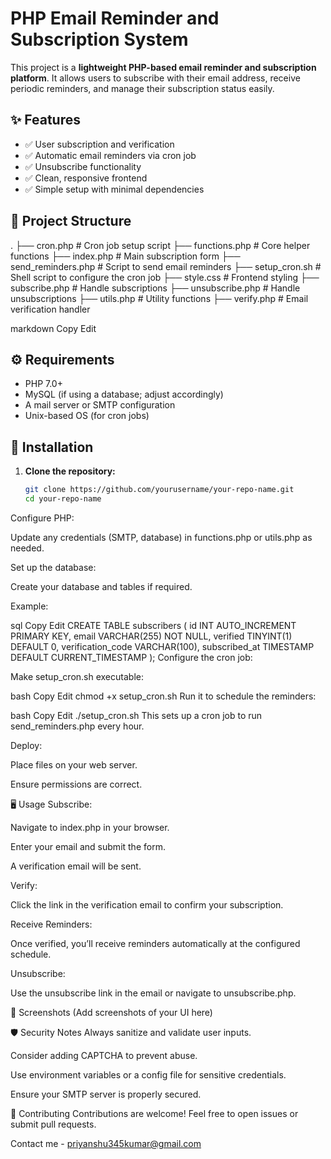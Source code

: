 # PHP Email Reminder and Subscription System

This project is a **lightweight PHP-based email reminder and subscription platform**. It allows users to subscribe with their email address, receive periodic reminders, and manage their subscription status easily.

## ✨ Features

- ✅ User subscription and verification
- ✅ Automatic email reminders via cron job
- ✅ Unsubscribe functionality
- ✅ Clean, responsive frontend
- ✅ Simple setup with minimal dependencies

## 📂 Project Structure

.
├── cron.php # Cron job setup script
├── functions.php # Core helper functions
├── index.php # Main subscription form
├── send_reminders.php # Script to send email reminders
├── setup_cron.sh # Shell script to configure the cron job
├── style.css # Frontend styling
├── subscribe.php # Handle subscriptions
├── unsubscribe.php # Handle unsubscriptions
├── utils.php # Utility functions
├── verify.php # Email verification handler

markdown
Copy
Edit

## ⚙️ Requirements

- PHP 7.0+  
- MySQL (if using a database; adjust accordingly)  
- A mail server or SMTP configuration  
- Unix-based OS (for cron jobs)

## 🚀 Installation

1. **Clone the repository:**
   ```bash
   git clone https://github.com/yourusername/your-repo-name.git
   cd your-repo-name
Configure PHP:

Update any credentials (SMTP, database) in functions.php or utils.php as needed.

Set up the database:

Create your database and tables if required.

Example:

sql
Copy
Edit
CREATE TABLE subscribers (
  id INT AUTO_INCREMENT PRIMARY KEY,
  email VARCHAR(255) NOT NULL,
  verified TINYINT(1) DEFAULT 0,
  verification_code VARCHAR(100),
  subscribed_at TIMESTAMP DEFAULT CURRENT_TIMESTAMP
);
Configure the cron job:

Make setup_cron.sh executable:

bash
Copy
Edit
chmod +x setup_cron.sh
Run it to schedule the reminders:

bash
Copy
Edit
./setup_cron.sh
This sets up a cron job to run send_reminders.php every hour.

Deploy:

Place files on your web server.

Ensure permissions are correct.

🖥️ Usage
Subscribe:

Navigate to index.php in your browser.

Enter your email and submit the form.

A verification email will be sent.

Verify:

Click the link in the verification email to confirm your subscription.

Receive Reminders:

Once verified, you’ll receive reminders automatically at the configured schedule.

Unsubscribe:

Use the unsubscribe link in the email or navigate to unsubscribe.php.

🎨 Screenshots
(Add screenshots of your UI here)

🛡️ Security Notes
Always sanitize and validate user inputs.

Consider adding CAPTCHA to prevent abuse.

Use environment variables or a config file for sensitive credentials.

Ensure your SMTP server is properly secured.

🤝 Contributing
Contributions are welcome! Feel free to open issues or submit pull requests.


Contact me - priyanshu345kumar@gmail.com
